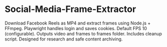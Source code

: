 # Social-Media-Frame-Extractor
Download Facebook Reels as MP4 and extract frames using Node.js + FFmpeg. Playwright handles login and saves cookies. Default FPS 10 (configurable). Outputs video and frames to frames folder. Includes cleanup script. Designed for research and safe content archiving.

